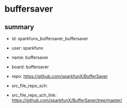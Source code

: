 # buffersaver
 
## summary 
* id: sparkfunx_buffersaver_buffersaver
* user: sparkfunx
* name: buffersaver
* board: buffersaver
* repo: https://github.com/sparkfunX/BufferSaver



* src_file_repo_sch: 
* src_file_repo_sch_link: https://github.com/sparkfunX/BufferSaver/tree/master/






